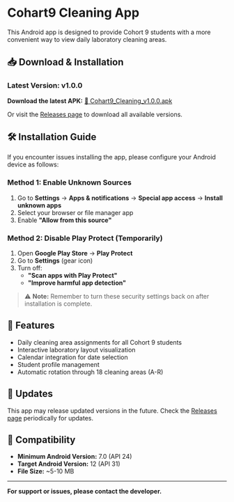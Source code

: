 # Cohart9 Cleaning App

This Android app is designed to provide Cohort 9 students with a more convenient way to view daily laboratory cleaning areas.

## 📥 Download & Installation

### Latest Version: v1.0.0

**Download the latest APK:**
[📱 Cohart9_Cleaning_v1.0.0.apk](https://github.com/glassesNeillllllllll/C9-app-release.apk/releases/download/v1.0.0/Cohart9_Cleaning_v1.0.0.apk)

Or visit the [Releases page](https://github.com/glassesNeillllllllll/C9-app-release.apk/releases) to download all available versions.

## 🛠 Installation Guide

If you encounter issues installing the app, please configure your Android device as follows:

### Method 1: Enable Unknown Sources
1. Go to **Settings** → **Apps & notifications** → **Special app access** → **Install unknown apps**
2. Select your browser or file manager app
3. Enable **"Allow from this source"**

### Method 2: Disable Play Protect (Temporarily)
1. Open **Google Play Store** → **Play Protect**
2. Go to **Settings** (gear icon)
3. Turn off:
   - **"Scan apps with Play Protect"**
   - **"Improve harmful app detection"**

> ⚠️ **Note:** Remember to turn these security settings back on after installation is complete.

## 🎯 Features
- Daily cleaning area assignments for all Cohort 9 students
- Interactive laboratory layout visualization
- Calendar integration for date selection
- Student profile management
- Automatic rotation through 18 cleaning areas (A-R)

## 🔄 Updates
This app may release updated versions in the future. Check the [Releases page](https://github.com/glassesNeillllllllll/C9-app-release.apk/releases) periodically for updates.

## 📱 Compatibility
- **Minimum Android Version:** 7.0 (API 24)
- **Target Android Version:** 12 (API 31)
- **File Size:** ~5-10 MB

---

**For support or issues, please contact the developer.**
